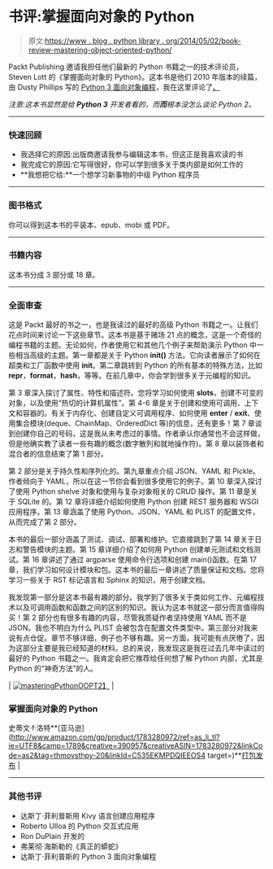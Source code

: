 # 书评:掌握面向对象的 Python

> 原文:[https://www . blog . python library . org/2014/05/02/book-review-mastering-object-oriented-python/](https://www.blog.pythonlibrary.org/2014/05/02/book-review-mastering-object-oriented-python/)

Packt Publishing 邀请我担任他们最新的 Python 书籍之一的技术评论员，Steven Lott 的《掌握面向对象的 Python》。这本书是他们 2010 年版本的续篇，由 Dusty Phillips 写的 [Python 3 面向对象编程](http://www.amazon.com/exec/obidos/ASIN/1849511268/thmovsthpy-20/)，我在这里评论了[。](https://www.blog.pythonlibrary.org/2010/08/22/book-review-python-3-object-oriented-programming/)

*注意:这本书显然是给 **Python 3** 开发者看的，而**而**根本没怎么谈论 Python 2。*

* * *

### 快速回顾

*   我选择它的原因:出版商邀请我参与编辑这本书，但这正是我喜欢读的书
*   我完成它的原因:它写得很好，你可以学到很多关于类内部是如何工作的
*   **我想把它给:**一个想学习新事物的中级 Python 程序员

* * *

### 图书格式

你可以得到这本书的平装本、epub、mobi 或 PDF。

* * *

### 书籍内容

这本书分成 3 部分或 18 章。

* * *

### 全面审查

这是 Packt 最好的书之一，也是我读过的最好的高级 Python 书籍之一。让我们花点时间来讨论一下这些章节。这本书是基于赌场 21 点的概念，这是一个奇怪的编程书籍的主题。无论如何，作者使用它和其他几个例子来帮助演示 Python 中一些相当高级的主题。第一章都是关于 Python **__init__()** 方法。它向读者展示了如何在超类和工厂函数中使用 __init__。第二章跳转到 Python 的所有基本的特殊方法，比如 __repr__，__format__，__hash__，等等。在前几章中，你会学到很多关于元编程的知识。

第 3 章深入探讨了属性、特性和描述符。您将学习如何使用 __slots__，创建不可变的对象，以及使用“热切的计算机属性”。第 4-6 章是关于创建和使用可调用、上下文和容器的。有关于内存化、创建自定义可调用程序、如何使用 __enter__ / __exit__、使用集合模块(deque、ChainMap、OrderedDict 等)的信息，还有更多！第 7 章谈到创建你自己的号码，这是我从未考虑过的事情。作者承认你通常也不会这样做，但是他确实教了读者一些有趣的概念(数字散列和就地操作符)。第 8 章以装饰者和混合者的信息结束了第 1 部分。

第 2 部分是关于持久性和序列化的。第九章重点介绍 JSON、YAML 和 Pickle。作者倾向于 YAML，所以在这一节你会看到很多使用它的例子。第 10 章深入探讨了使用 Python shelve 对象和使用与复杂对象相关的 CRUD 操作。第 11 章是关于 SQLite 的。第 12 章将详细介绍如何使用 Python 创建 REST 服务器和 WSGI 应用程序。第 13 章涵盖了使用 Python、JSON、YAML 和 PLIST 的配置文件，从而完成了第 2 部分。

本书的最后一部分涵盖了测试、调试、部署和维护。它直接跳到了第 14 章关于日志和警告模块的主题。第 15 章详细介绍了如何用 Python 创建单元测试和文档测试。第 16 章讲述了通过 argparse 使用命令行选项和创建 main()函数。在第 17 章，我们学习如何设计模块和包。这本书的最后一章讲述了质量保证和文档。您将学习一些关于 RST 标记语言和 Sphinx 的知识，用于创建文档。

我发现第一部分是这本书最有趣的部分。我学到了很多关于类如何工作、元编程技术以及可调用函数和函数之间的区别的知识。我认为这本书就这一部分而言值得购买！第 2 部分也有很多有趣的内容，尽管我质疑作者坚持使用 YAML 而不是 JSON。我也不明白为什么 PLIST 会被包含在配置文件类型中。第三部分对我来说有点仓促。章节不够详细，例子也不够有趣。另一方面，我可能有点厌倦了，因为这部分主要是我已经知道的材料。总的来说，我发现这是我在过去几年中读过的最好的 Python 书籍之一。我肯定会把它推荐给任何想了解 Python 内部，尤其是 Python 的“神奇方法”的人。

| [![masteringPythonOOP](../Images/fce0a29d9faae4cf79203689da30207b.png)T2】](https://www.blog.pythonlibrary.org/wp-content/uploads/2014/05/masteringPythonOOP.jpg) | 

### 掌握面向对象的 Python

史蒂文·f·洛特**[亚马逊](http://www.amazon.com/gp/product/1783280972/ref=as_li_tl?ie=UTF8&camp=1789&creative=390957&creativeASIN=1783280972&linkCode=as2&tag=thmovsthpy-20&linkId=C535EKMPDQIEEOS4 target=)**[打包发布](http://www.packtpub.com/mastering-object-oriented-python/book) |

* * *

### 其他书评

*   达斯丁·菲利普斯用 Kivy 语言创建应用程序
*   Roberto Ulloa 的 Python 交互式应用
*   Ron DuPlain 开发的
*   弗莱彻·海斯勒的《真正的蟒蛇》
*   达斯丁·菲利普斯的 Python 3 面向对象编程